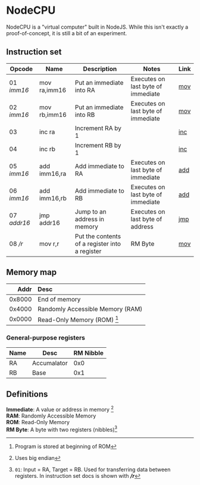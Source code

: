 # NodeCPU
NodeCPU is a "virtual computer" built in NodeJS. While this isn't exactly a proof-of-concept, it is still a bit of an experiment.

## Instruction set

| Opcode | Name | Description | Notes | Link |
| --- | --- | --- | --- | --- |
| 01 _imm16_ | mov ra,imm16 | Put an immediate into RA | Executes on last byte of immediate | [mov](/NodeCPU/mov)
| 02 _imm16_ | mov rb,imm16 | Put an immediate into RB | Executes on last byte of immediate | [mov](/NodeCPU/mov)
| 03 | inc ra | Increment RA by 1 || [inc](/NodeCPU/inc)
| 04 | inc rb | Increment RB by 1 || [inc](/NodeCPU/inc)
| 05 _imm16_ | add imm16,ra | Add immediate to RA | Executes on last byte of immediate | [add](/NodeCPU/add)
| 06 _imm16_ | add imm16,rb | Add immediate to RB | Executes on last byte of immediate | [add](/NodeCPU/add)
| 07 _addr16_ | jmp addr16 | Jump to an address in memory | Executes on last byte of address | [jmp](/NodeCPU/jmp)
| 08 _/r_ | mov r,r | Put the contents of a register into a register | RM Byte | [mov](/NodeCPU/mov)

## Memory map

| Addr | Desc |
| ---: | :--- |
| 0x8000 | End of memory |
| 0x4000 | Randomly Accessible Memory (RAM) |
| 0x0000 | Read-Only Memory (ROM) [^start] |

### General-purpose registers

| Name | Desc | RM Nibble |
| --- | --- | --- |
| RA | Accumalator | 0x0 |
| RB | Base | 0x1 |

## Definitions
**Immediate**: A value or address in memory [^bigendian]  
**RAM**: Randomly Accessible Memory  
**ROM**: Read-Only Memory  
**RM Byte**: A byte with two registers (nibbles)[^rm]

[^start]: Program is stored at beginning of ROM
[^bigendian]: Uses big endian
[^rm]: `01`: Input = RA, Target = RB. Used for transferring data between registers. In instruction set docs is shown with _**/r**_
